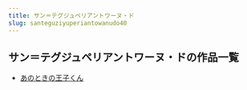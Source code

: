 ```yaml
---
title: サン＝テグジュペリアントワーヌ・ド
slug: santeguziyuperiantowanudo40
---
```


## サン＝テグジュペリアントワーヌ・ドの作品一覧

- [あのときの王子くん](anotokinowangzi-a00)
